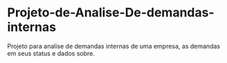# Projeto-de-Analise-De-demandas-internas
Projeto para analise de demandas internas de uma empresa, as demandas em seus status e dados sobre. 
